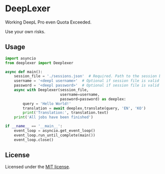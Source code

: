 # DeepLexer

Working DeepL Pro even Quota Exceeded.

Use your own risks.

## Usage

```python
import asyncio
from deeplexer import Deeplexer

async def main():
    session_file = './sessions.json'  # Required. Path to the session be stored.
    username = '<deepl username>'  # Optional if session file is valid
    password = '<deepl password>'  # Optional if session file is valid
    async with Deeplexer(session_file, 
                         username=username, 
                         password=password) as deeplex:
        query = 'Hello World!'
        translation = await deeplex.translate(query, 'EN', 'KO')
        print('Translation:', translation.text)
    print('All jobs have been finished')

if __name__ == '__main__':
    event_loop = asyncio.get_event_loop()
    event_loop.run_until_complete(main())
    event_loop.close()
```

## License

Licensed under the [MIT license](https://github.com/OrigamiDream/deeplexer/blob/main/LICENSE).
